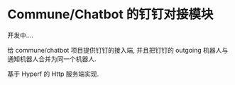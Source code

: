 
# Commune/Chatbot 的钉钉对接模块

开发中....

给 commune/chatbot 项目提供钉钉的接入端, 并且把钉钉的 outgoing 机器人与通知机器人合并为同一个机器人.

基于 Hyperf 的 Http 服务端实现.
